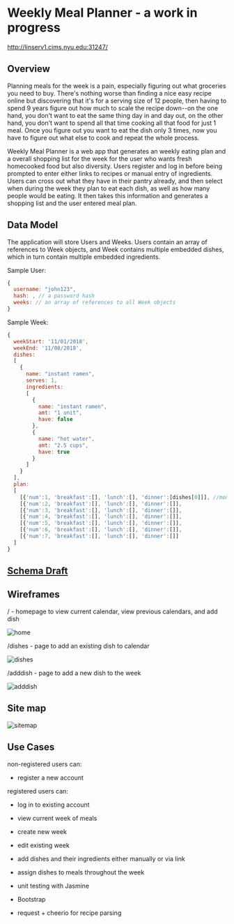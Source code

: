 # Weekly Meal Planner - a work in progress
http://linserv1.cims.nyu.edu:31247/

## Overview
Planning meals for the week is a pain, especially figuring out what groceries you need to buy. There's nothing worse than finding a nice easy recipe online but discovering that it's for a serving size of 12 people, then having to spend 9 years figure out how much to scale the recipe down--on the one hand, you don't want to eat the same thing day in and day out, on the other hand, you don't want to spend all that time cooking all that food for just 1 meal. Once you figure out you want to eat the dish only 3 times, now you have to figure out what else to cook and repeat the whole process.

Weekly Meal Planner is a web app that generates an weekly eating plan and a overall shopping list for the week for the user who wants fresh homecooked food but also diversity. Users register and log in before being prompted to enter either links to recipes or manual entry of ingredients. Users can cross out what they have in their pantry already, and then select when during the week they plan to eat each dish, as well as how many people would be eating. It then takes this information and generates a shopping list and the user entered meal plan.

## Data Model
The application will store Users and Weeks. Users contain an array of references to Week objects, and Week contains multiple embedded dishes, which in turn contain multiple embedded ingredients.

Sample User:
```javascript
{
  username: "john123",
  hash: , // a password hash
  weeks: // an array of references to all Week objects
}
```
Sample Week:
```javascript
{
  weekStart: '11/01/2018',
  weekEnd: '11/08/2018',
  dishes: 
  [
    {
      name: "instant ramen",
      serves: 1,
      ingredients:
      [
        {
          name: "instant ramen",
          amt: "1 unit",
          have: false
        },
        {
          name: "hot water",
          amt: "2.5 cups",
          have: true
        }
      ]
    }
  ],
  plan: 
  [
    [{'num':1, 'breakfast':[], 'lunch':[], 'dinner':[dishes[0]]], //monday -> dinner of instant ramen
    [{'num':2, 'breakfast':[], 'lunch':[], 'dinner':[]], 
    [{'num':3, 'breakfast':[], 'lunch':[], 'dinner':[]],
    [{'num':4, 'breakfast':[], 'lunch':[], 'dinner':[]],
    [{'num':5, 'breakfast':[], 'lunch':[], 'dinner':[]],
    [{'num':6, 'breakfast':[], 'lunch':[], 'dinner':[]],
    [{'num':7, 'breakfast':[], 'lunch':[], 'dinner':[]]
  ]
}
```  
## [Schema Draft](src/db.js)

## Wireframes

/ - homepage to view current calendar, view previous calendars, and add dish

![home](documentation/home.png)

/dishes - page to add an existing dish to calendar

![dishes](documentation/dishes.png)

/adddish - page to add a new dish to the week

![adddish](documentation/adddish.png)


## Site map

![sitemap](documentation/site-map.png)

## Use Cases
non-registered users can:
  - register a new account

registered users can:
  - log in to existing account
  - view current week of meals
  - create new week
  - edit existing week
  - add dishes and their ingredients either manually or via link
  - assign dishes to meals throughout the week
  
- unit testing with Jasmine
- Bootstrap
- request + cheerio for recipe parsing
